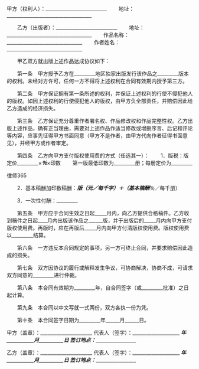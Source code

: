 
 甲方（权利人）：__________________________
　　地址：____________________________________


　　乙方（出版者）：__________________________
　　地址：____________________________________
　　作品名称：________________________________
　　作者姓名：________________________________


　　甲乙双方就出版上述作品达成协议如下：


　　第一条　甲方授予乙方在_________地区独家出版发行该作品之_________版本的权利。未经对方许可，任何一方不得将上述权利在合同有效期内授予第三方。


　　第二条　甲方保证拥有第一条所述的权利，并保证上述权利的行使不侵犯他人的版权。如因上述权利的行使侵犯他人的版权，由甲方负全部责任，并赔偿因此给乙方造成的经济损失。


　　第三条　乙方保证充分尊重作者署名权、作品修改权和作品完整性权。乙方出版上述作品，确有正当理由，需要对上述作品作适当修改或增删序言、后记和评论等内容，应事先征得甲方书面同意（甲方不是作者，由甲方代向作者征得书面意见），并经甲方或作者审定。


　　第四条　乙方向甲方支付版权使用费的方式（任选其一）：
　　1．版税：版定价_________×_________％_________×印数
　　第一版最低印数为_________册；每册定价为_________




 
律师365






　　2．基本稿酬加印数稿酬：_________版（元／每千字）＋（基本稿酬_________％／每千册）

　　3．一次性付酬：_________




　　第五条　甲方应于合同生效之日起_____月内，向乙方提供合格稿件。乙方收到稿件之日起____月内出版该作品之______版，并于出版后的_____月内向甲方支付版权使用费。再版时，应在再版后_____月内向甲方付清版权使用费。版权使用费以_________结算。


　　第六条　一方违反本合同规定的事项，另一方可终止合同，并要求赔偿因此造成的损失。


　　第七条　双方因协议的履行或解释发生争议，可协商解决，协商不成，可请求双方同意的_________进行仲裁。


　　第八条　本合同有效期为_________年，自合同签字（或_________批准）之日起计算。


　　第九条　本合同以中文写就一式两份，双方各执一份为凭。


　　第十条　本合同签字日期为_________年______月______日。


 


甲方（盖章）：______________________
代表人（签字）：____________________
_________年___________月__________日
签订地点：__________________________


乙方（盖章）：______________________
代表人（签字）：____________________
_________年___________月__________日
签订地点：__________________________
 


 

 
 
 
 
 
  


  
 

  


  


  
 
 
 
 

